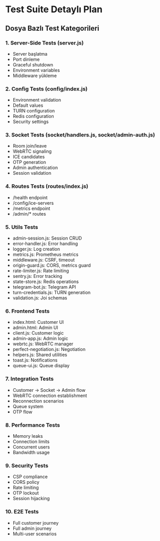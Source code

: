 # Test Suite Detaylı Plan

## Dosya Bazlı Test Kategorileri

### 1. Server-Side Tests (server.js)
- Server başlatma
- Port dinleme
- Graceful shutdown
- Environment variables
- Middleware yükleme

### 2. Config Tests (config/index.js)
- Environment validation
- Default values
- TURN configuration
- Redis configuration
- Security settings

### 3. Socket Tests (socket/handlers.js, socket/admin-auth.js)
- Room join/leave
- WebRTC signaling
- ICE candidates
- OTP generation
- Admin authentication
- Session validation

### 4. Routes Tests (routes/index.js)
- /health endpoint
- /config/ice-servers
- /metrics endpoint
- /admin/* routes

### 5. Utils Tests
- admin-session.js: Session CRUD
- error-handler.js: Error handling
- logger.js: Log creation
- metrics.js: Prometheus metrics
- middleware.js: CSRF, timeout
- origin-guard.js: CORS, metrics guard
- rate-limiter.js: Rate limiting
- sentry.js: Error tracking
- state-store.js: Redis operations
- telegram-bot.js: Telegram API
- turn-credentials.js: TURN generation
- validation.js: Joi schemas

### 6. Frontend Tests
- index.html: Customer UI
- admin.html: Admin UI
- client.js: Customer logic
- admin-app.js: Admin logic
- webrtc.js: WebRTC manager
- perfect-negotiation.js: Negotiation
- helpers.js: Shared utilities
- toast.js: Notifications
- queue-ui.js: Queue display

### 7. Integration Tests
- Customer → Socket → Admin flow
- WebRTC connection establishment
- Reconnection scenarios
- Queue system
- OTP flow

### 8. Performance Tests
- Memory leaks
- Connection limits
- Concurrent users
- Bandwidth usage

### 9. Security Tests
- CSP compliance
- CORS policy
- Rate limiting
- OTP lockout
- Session hijacking

### 10. E2E Tests
- Full customer journey
- Full admin journey
- Multi-user scenarios
